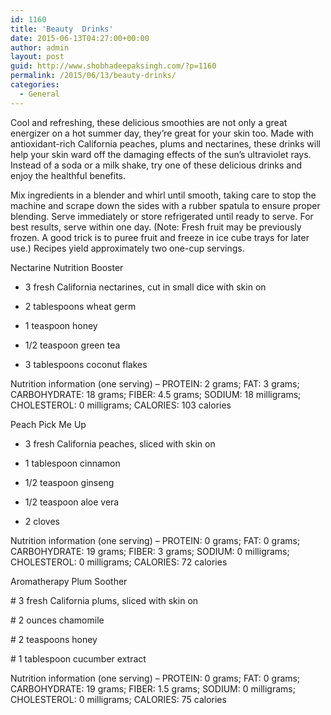 ```yaml
---
id: 1160
title: 'Beauty  Drinks'
date: 2015-06-13T04:27:00+00:00
author: admin
layout: post
guid: http://www.shobhadeepaksingh.com/?p=1160
permalink: /2015/06/13/beauty-drinks/
categories:
  - General
---
```

Cool and refreshing, these delicious smoothies are not only a great energizer on a hot summer day, they&#8217;re great for your skin too. Made with antioxidant-rich California peaches, plums and nectarines, these drinks will help your skin ward off the damaging effects of the sun&#8217;s ultraviolet rays. Instead of a soda or a milk shake, try one of these delicious drinks and enjoy the healthful benefits.

Mix ingredients in a blender and whirl until smooth, taking care to stop the machine and scrape down the sides with a rubber spatula to ensure proper blending. Serve immediately or store refrigerated until ready to serve. For best results, serve within one day. (Note: Fresh fruit may be previously frozen. A good trick is to puree fruit and freeze in ice cube trays for later use.) Recipes yield approximately two one-cup servings.

Nectarine Nutrition Booster 

* 3 fresh California nectarines, cut in small dice with skin on
      
* 2 tablespoons wheat germ
      
* 1 teaspoon honey
      
* 1/2 teaspoon green tea
      
* 3 tablespoons coconut flakes

Nutrition information (one serving) &#8211; PROTEIN: 2 grams; FAT: 3 grams; CARBOHYDRATE: 18 grams; FIBER: 4.5 grams; SODIUM: 18 milligrams; CHOLESTEROL: 0 milligrams; CALORIES: 103 calories 

Peach Pick Me Up 

* 3 fresh California peaches, sliced with skin on
      
* 1 tablespoon cinnamon
      
* 1/2 teaspoon ginseng
      
* 1/2 teaspoon aloe vera
      
* 2 cloves

Nutrition information (one serving) &#8211; PROTEIN: 0 grams; FAT: 0 grams; CARBOHYDRATE: 19 grams; FIBER: 3 grams; SODIUM: 0 milligrams; CHOLESTEROL: 0 milligrams; CALORIES: 72 calories 

Aromatherapy Plum Soother 

\# 3 fresh California plums, sliced with skin on
  
\# 2 ounces chamomile
  
\# 2 teaspoons honey
  
\# 1 tablespoon cucumber extract

Nutrition information (one serving) &#8211; PROTEIN: 0 grams; FAT: 0 grams; CARBOHYDRATE: 19 grams; FIBER: 1.5 grams; SODIUM: 0 milligrams; CHOLESTEROL: 0 milligrams; CALORIES: 75 calories